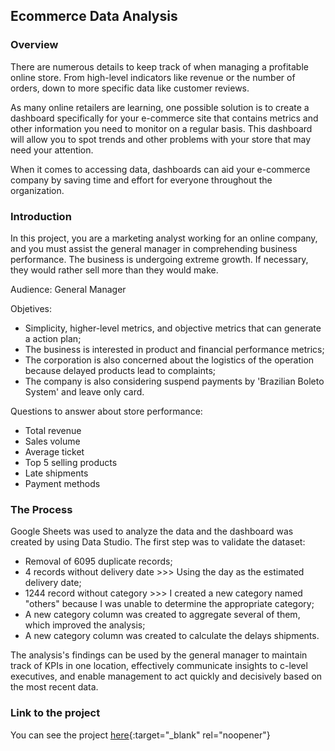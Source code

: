 ## Ecommerce Data Analysis

### Overview

There are numerous details to keep track of when managing a profitable online store. From high-level indicators like revenue or the number of orders, down to more specific data like customer reviews. 

As many online retailers are learning, one possible solution is to create a dashboard specifically for your e-commerce site that contains metrics and other information you need to monitor on a regular basis. This dashboard will allow you to spot trends and other problems with your store that may need your attention.

When it comes to accessing data, dashboards can aid your e-commerce company by saving time and effort for everyone throughout the organization.

### Introduction

In this project, you are a marketing analyst working for an online company, and you must assist the general manager in comprehending business performance.
The business is undergoing extreme growth. If necessary, they would rather sell more than they would make.

Audience: General Manager

Objetives: 
- Simplicity, higher-level metrics, and objective metrics that can generate a action plan;
- The business is interested in product and financial performance metrics;
- The corporation is also concerned about the logistics of the operation because delayed products lead to complaints;
- The company is also considering suspend payments by 'Brazilian Boleto System' and leave only card.

Questions to answer about store performance:
- Total revenue
- Sales volume
- Average ticket
- Top 5 selling products
- Late shipments
- Payment methods

### The Process
Google Sheets was used to analyze the data and the dashboard was created by using Data Studio.
The first step was to validate the dataset:
- Removal of 6095 duplicate records;
- 4 records without delivery date >>> Using the day as the estimated delivery date;
- 1244 record without category >>> I created a new category named "others" because I was unable to determine the appropriate category;
- A new category column was created to aggregate several of them, which improved the analysis;
- A new category column was created to calculate the delays shipments.

The analysis's findings can be used by the general manager to maintain track of KPIs in one location, effectively communicate insights to c-level executives, and enable management to act quickly and decisively based on the most recent data.

### Link to the project
You can see the project [here](https://datastudio.google.com/embed/reporting/76fc7645-d7d1-4cce-bcf0-63ceab12dded/page/p_5edvud7cwc){:target="_blank" rel="noopener"}
